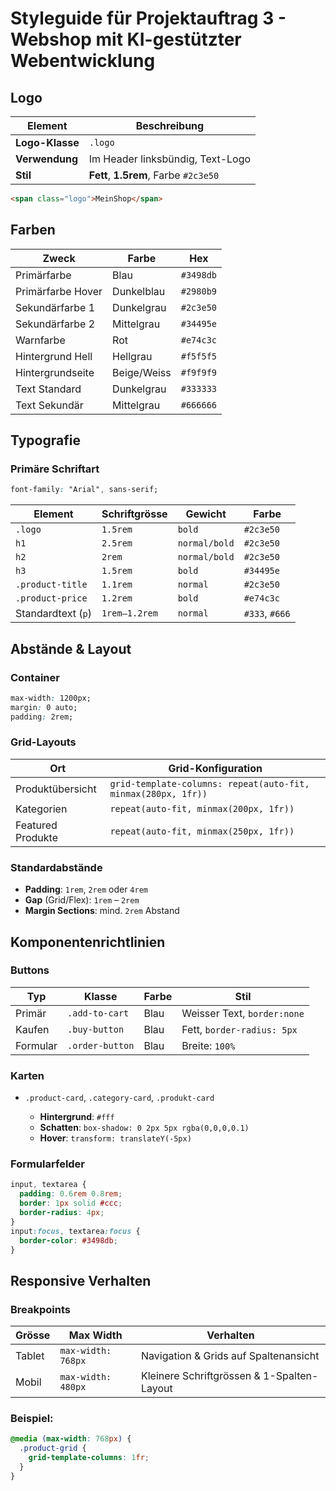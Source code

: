 # Styleguide für Projektauftrag 3 - Webshop mit KI-gestützter Webentwicklung


## Logo

| Element         | Beschreibung                          |
| --------------- | ------------------------------------- |
| **Logo-Klasse** | `.logo`                               |
| **Verwendung**  | Im Header linksbündig, Text-Logo      |
| **Stil**        | **Fett**, **1.5rem**, Farbe `#2c3e50` |

```html
<span class="logo">MeinShop</span>
```

## Farben

| Zweck             | Farbe      | Hex |
| ----------------- | ---------- | --------- |
| Primärfarbe   | Blau | `#3498db` |
| Primärfarbe Hover | Dunkelblau | `#2980b9` |
| Sekundärfarbe 1   | Dunkelgrau | `#2c3e50` |
| Sekundärfarbe 2   | Mittelgrau | `#34495e` |
| Warnfarbe | Rot | `#e74c3c` |
| Hintergrund Hell  | Hellgrau   | `#f5f5f5` |
| Hintergrundseite  | Beige/Weiss | `#f9f9f9` |
| Text Standard     | Dunkelgrau | `#333333` |
| Text Sekundär     | Mittelgrau | `#666666` |


## Typografie

### Primäre Schriftart

```css
font-family: "Arial", sans-serif;
```

| Element  | Schriftgrösse  | Gewicht       | Farbe          |
| ------------------ | ------------- | ------------- | -------------- |
| `.logo`            | `1.5rem`      | `bold`        | `#2c3e50`      |
| `h1`               | `2.5rem`      | `normal/bold` | `#2c3e50`      |
| `h2`               | `2rem`        | `normal/bold` | `#2c3e50`      |
| `h3`               | `1.5rem`      | `bold`        | `#34495e`      |
| `.product-title`   | `1.1rem`      | `normal`      | `#2c3e50`      |
| `.product-price`   | `1.2rem`      | `bold`        | `#e74c3c`      |
| Standardtext (`p`) | `1rem–1.2rem` | `normal`      | `#333`, `#666` |



## Abstände & Layout

### Container

```css
max-width: 1200px;
margin: 0 auto;
padding: 2rem;
```

### Grid-Layouts

| Ort           | Grid-Konfiguration                                            |
| ----------------- | ------------------------------------------------------------- |
| Produktübersicht  | `grid-template-columns: repeat(auto-fit, minmax(280px, 1fr))` |
| Kategorien        | `repeat(auto-fit, minmax(200px, 1fr))`                        |
| Featured Produkte | `repeat(auto-fit, minmax(250px, 1fr))`                        |

### Standardabstände

* **Padding**: `1rem`, `2rem` oder `4rem`
* **Gap** (Grid/Flex): `1rem` – `2rem`
* **Margin Sections**: mind. `2rem` Abstand


## Komponentenrichtlinien

### Buttons

| Typ      | Klasse          | Farbe | Stil                       |
| -------- | --------------- | ----- | -------------------------- |
| Primär   | `.add-to-cart`  | Blau  | Weisser Text, `border:none` |
| Kaufen   | `.buy-button`   | Blau  | Fett, `border-radius: 5px` |
| Formular | `.order-button` | Blau  | Breite: `100%`             |

### Karten

* `.product-card`, `.category-card`, `.produkt-card`

  * **Hintergrund**: `#fff`
  * **Schatten**: `box-shadow: 0 2px 5px rgba(0,0,0,0.1)`
  * **Hover**: `transform: translateY(-5px)`

### Formularfelder

```css
input, textarea {
  padding: 0.6rem 0.8rem;
  border: 1px solid #ccc;
  border-radius: 4px;
}
input:focus, textarea:focus {
  border-color: #3498db;
}
```

## Responsive Verhalten

### Breakpoints

| Grösse  | Max Width          | Verhalten                                 |
| ------ | ------------------ | ----------------------------------------- |
| Tablet | `max-width: 768px` | Navigation & Grids auf Spaltenansicht     |
| Mobil  | `max-width: 480px` | Kleinere Schriftgrössen & 1-Spalten-Layout |

### Beispiel:

```css
@media (max-width: 768px) {
  .product-grid {
    grid-template-columns: 1fr;
  }
}
```
